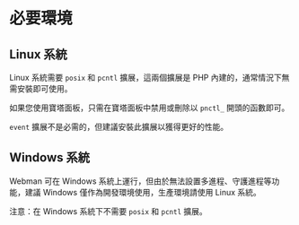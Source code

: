 # 必要環境


## Linux 系統
Linux 系統需要 `posix` 和 `pcntl` 擴展，這兩個擴展是 PHP 內建的，通常情況下無需安裝即可使用。

如果您使用寶塔面板，只需在寶塔面板中禁用或刪除以 `pnctl_` 開頭的函數即可。

`event` 擴展不是必需的，但建議安裝此擴展以獲得更好的性能。


## Windows 系統
Webman 可在 Windows 系統上運行，但由於無法設置多進程、守護進程等功能，建議 Windows 僅作為開發環境使用，生產環境請使用 Linux 系統。

注意：在 Windows 系統下不需要 `posix` 和 `pcntl` 擴展。
